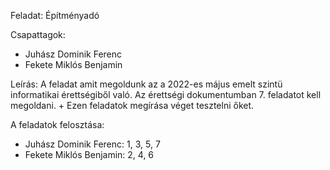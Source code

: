 Feladat: Építményadó

Csapattagok: 
 - Juhász Dominik Ferenc
 - Fekete Miklós Benjamin

Leírás:
    A feladat amit megoldunk az a 2022-es május emelt szintü informatikai érettségiből való.
    Az érettségi dokumentumban 7. feladatot kell megoldani. 
    + Ezen feladatok megírása véget tesztelni őket. 

A feladatok felosztása: 
- Juhász Dominik Ferenc: 1, 3, 5, 7
- Fekete Miklós Benjamin: 2, 4, 6 

    
